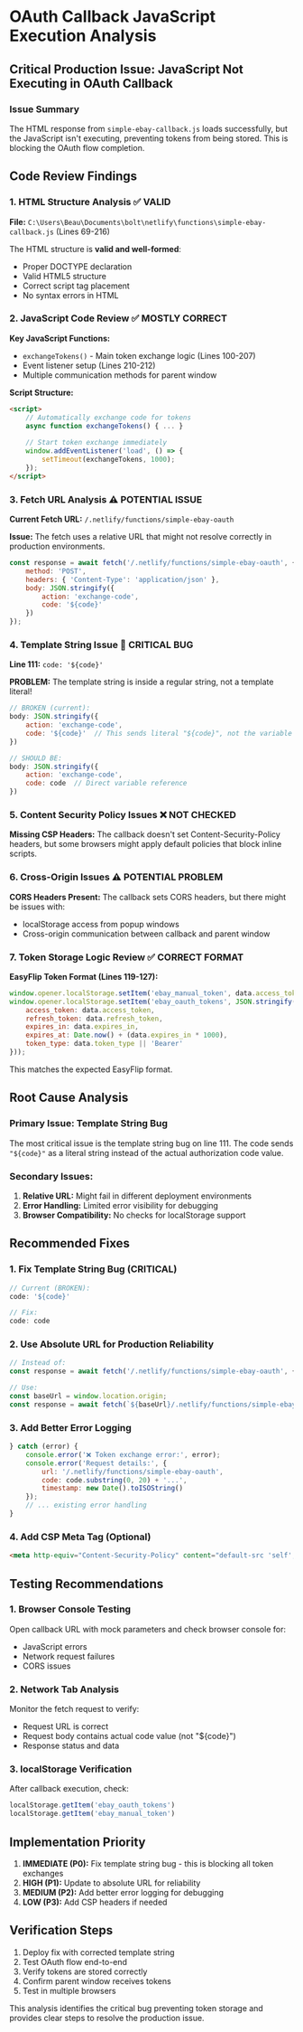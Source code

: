 # OAuth Callback JavaScript Execution Analysis

## Critical Production Issue: JavaScript Not Executing in OAuth Callback

### Issue Summary
The HTML response from `simple-ebay-callback.js` loads successfully, but the JavaScript isn't executing, preventing tokens from being stored. This is blocking the OAuth flow completion.

## Code Review Findings

### 1. HTML Structure Analysis ✅ VALID

**File:** `C:\Users\Beau\Documents\bolt\netlify\functions\simple-ebay-callback.js` (Lines 69-216)

The HTML structure is **valid and well-formed**:
- Proper DOCTYPE declaration
- Valid HTML5 structure
- Correct script tag placement
- No syntax errors in HTML

### 2. JavaScript Code Review ✅ MOSTLY CORRECT

**Key JavaScript Functions:**
- `exchangeTokens()` - Main token exchange logic (Lines 100-207)
- Event listener setup (Lines 210-212)
- Multiple communication methods for parent window

**Script Structure:**
```html
<script>
    // Automatically exchange code for tokens
    async function exchangeTokens() { ... }
    
    // Start token exchange immediately
    window.addEventListener('load', () => {
        setTimeout(exchangeTokens, 1000);
    });
</script>
```

### 3. Fetch URL Analysis ⚠️ POTENTIAL ISSUE

**Current Fetch URL:** `/.netlify/functions/simple-ebay-oauth`

**Issue:** The fetch uses a relative URL that might not resolve correctly in production environments.

```javascript
const response = await fetch('/.netlify/functions/simple-ebay-oauth', {
    method: 'POST',
    headers: { 'Content-Type': 'application/json' },
    body: JSON.stringify({
        action: 'exchange-code',
        code: '${code}'
    })
});
```

### 4. Template String Issue 🚨 CRITICAL BUG

**Line 111:** `code: '${code}'`

**PROBLEM:** The template string is inside a regular string, not a template literal!

```javascript
// BROKEN (current):
body: JSON.stringify({
    action: 'exchange-code',
    code: '${code}'  // This sends literal "${code}", not the variable value!
})

// SHOULD BE:
body: JSON.stringify({
    action: 'exchange-code',
    code: code  // Direct variable reference
})
```

### 5. Content Security Policy Issues ❌ NOT CHECKED

**Missing CSP Headers:** The callback doesn't set Content-Security-Policy headers, but some browsers might apply default policies that block inline scripts.

### 6. Cross-Origin Issues ⚠️ POTENTIAL PROBLEM

**CORS Headers Present:** The callback sets CORS headers, but there might be issues with:
- localStorage access from popup windows
- Cross-origin communication between callback and parent window

### 7. Token Storage Logic Review ✅ CORRECT FORMAT

**EasyFlip Token Format (Lines 119-127):**
```javascript
window.opener.localStorage.setItem('ebay_manual_token', data.access_token);
window.opener.localStorage.setItem('ebay_oauth_tokens', JSON.stringify({
    access_token: data.access_token,
    refresh_token: data.refresh_token,
    expires_in: data.expires_in,
    expires_at: Date.now() + (data.expires_in * 1000),
    token_type: data.token_type || 'Bearer'
}));
```

This matches the expected EasyFlip format.

## Root Cause Analysis

### Primary Issue: Template String Bug
The most critical issue is the template string bug on line 111. The code sends `"${code}"` as a literal string instead of the actual authorization code value.

### Secondary Issues:
1. **Relative URL:** Might fail in different deployment environments
2. **Error Handling:** Limited error visibility for debugging
3. **Browser Compatibility:** No checks for localStorage support

## Recommended Fixes

### 1. Fix Template String Bug (CRITICAL)
```javascript
// Current (BROKEN):
code: '${code}'

// Fix:
code: code
```

### 2. Use Absolute URL for Production Reliability
```javascript
// Instead of:
const response = await fetch('/.netlify/functions/simple-ebay-oauth', {

// Use:
const baseUrl = window.location.origin;
const response = await fetch(`${baseUrl}/.netlify/functions/simple-ebay-oauth`, {
```

### 3. Add Better Error Logging
```javascript
} catch (error) {
    console.error('❌ Token exchange error:', error);
    console.error('Request details:', {
        url: '/.netlify/functions/simple-ebay-oauth',
        code: code.substring(0, 20) + '...',
        timestamp: new Date().toISOString()
    });
    // ... existing error handling
}
```

### 4. Add CSP Meta Tag (Optional)
```html
<meta http-equiv="Content-Security-Policy" content="default-src 'self'; script-src 'self' 'unsafe-inline';">
```

## Testing Recommendations

### 1. Browser Console Testing
Open callback URL with mock parameters and check browser console for:
- JavaScript errors
- Network request failures
- CORS issues

### 2. Network Tab Analysis
Monitor the fetch request to verify:
- Request URL is correct
- Request body contains actual code value (not "${code}")
- Response status and data

### 3. localStorage Verification
After callback execution, check:
```javascript
localStorage.getItem('ebay_oauth_tokens')
localStorage.getItem('ebay_manual_token')
```

## Implementation Priority

1. **IMMEDIATE (P0):** Fix template string bug - this is blocking all token exchanges
2. **HIGH (P1):** Update to absolute URL for reliability
3. **MEDIUM (P2):** Add better error logging for debugging
4. **LOW (P3):** Add CSP headers if needed

## Verification Steps

1. Deploy fix with corrected template string
2. Test OAuth flow end-to-end
3. Verify tokens are stored correctly
4. Confirm parent window receives tokens
5. Test in multiple browsers

This analysis identifies the critical bug preventing token storage and provides clear steps to resolve the production issue.